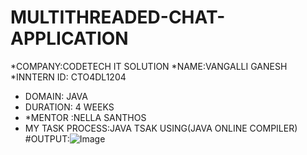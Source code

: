 # MULTITHREADED-CHAT-APPLICATION
*COMPANY:CODETECH IT SOLUTION
*NAME:VANGALLI GANESH
*INNTERN ID: CTO4DL1204
* DOMAIN: JAVA
* DURATION: 4 WEEKS
* *MENTOR :NELLA SANTHOS
* MY TASK PROCESS:JAVA TSAK USING(JAVA ONLINE COMPILER)
  #OUTPUT:![Image](https://github.com/user-attachments/assets/6562204e-34f0-4f78-8910-01bd0c7932b2)
